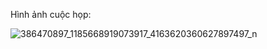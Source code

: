 Hình ảnh cuộc họp:

![386470897_1185668919073917_4163620360627897497_n](https://github.com/Nhom6-CNPM/Cuochopnhom/assets/152867626/46f11046-80d3-4f05-af21-89cc655a1742)
